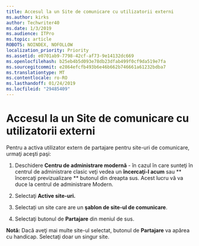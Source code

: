 ```yaml
---
title: Accesul la un Site de comunicare cu utilizatorii externi
ms.author: kirks
author: Techwriter40
ms.date: 1/3/2019
ms.audience: ITPro
ms.topic: article
ROBOTS: NOINDEX, NOFOLLOW
localization_priority: Priority
ms.assetid: e0701ab9-7798-42cf-af73-9e14132dc669
ms.openlocfilehash: b25eb4b5d093e78db23dfab499f0cf9da519e7fa
ms.sourcegitcommit: e2864efcfb493b6e46b662b746661a61232bdba7
ms.translationtype: MT
ms.contentlocale: ro-RO
ms.lasthandoff: 01/24/2019
ms.locfileid: "29485409"
---
```

# <a name="share-a-communication-site-with-external-users"></a>Accesul la un Site de comunicare cu utilizatorii externi

Pentru a activa utilizator extern de partajare pentru site-uri de comunicare, urmaţi aceşti paşi: 
  
1. Deschidere **Centru de administrare modernă** - în cazul în care sunteţi în centrul de administrare clasic veţi vedea un **încercaţi-l acum** sau ** încercaţi previzualizare ** butonul din dreapta sus. Acest lucru vă va duce la centrul de administrare Modern. 
  
2. Selectaţi **Active site-uri.**
  
3. Selectați un site care are un **şablon de site-ul de comunicare**. 
  
4. Selectaţi butonul de **Partajare** din meniul de sus. 
  
 **Notă:** Dacă aveţi mai multe site-ul selectat, butonul de **Partajare** va apărea cu handicap. Selectaţi doar un singur site. 
  

